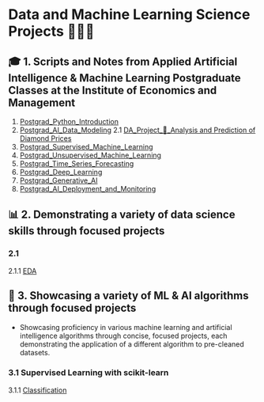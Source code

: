 # Data and Machine Learning Science Projects 🧑🏼‍💻
 ## 🎓 1. Scripts and Notes from Applied Artificial Intelligence & Machine Learning Postgraduate Classes at the Institute of Economics and Management
  1. [Postgrad_Python_Introduction](https://github.com/miguelcaldeiraa/Postgrad_Python_Introduction.git)
  2. [Postgrad_AI_Data_Modeling](https://github.com/miguelcaldeiraa/Postgrad_AI_Data_Modeling.git)
   2.1 [DA_Project_💎_Analysis and Prediction of Diamond Prices]()
  4. [Postgrad_Supervised_Machine_Learning](https://github.com/miguelcaldeiraa/Postgrad_Supervised_Machine_Learning.git)
  5. [Postgrad_Unsupervised_Machine_Learning](https://github.com/miguelcaldeiraa/Postgrad_Unsupervised_Machine_Learning.git)
  6. [Postgrad_Time_Series_Forecasting](https://github.com/miguelcaldeiraa/Postgrad_Time_Series_Forecasting.git)
  7. [Postgrad_Deep_Learning](https://github.com/miguelcaldeiraa/Postgrad_Deep_Learning.git)
  8. [Postgrad_Generative_AI](https://github.com/miguelcaldeiraa/Postgrad_Generative_AI.git)
  9. [Postgrad_AI_Deployment_and_Monitoring](https://github.com/miguelcaldeiraa/Postgrad_AI_Deployment_and_Monitoring.git)
 ## 📊 2. Demonstrating a variety of data science skills through focused projects
  ### 2.1 
   2.1.1 [EDA]()
 ## 🤖 3. Showcasing a variety of ML & AI algorithms through focused projects
 - Showcasing proficiency in various machine learning and artificial intelligence algorithms through concise, focused projects, each demonstrating the application of a different algorithm to pre-cleaned datasets.
  ### 3.1 Supervised Learning with scikit-learn
   3.1.1 [Classification]()
